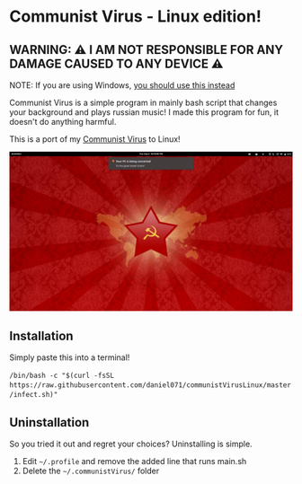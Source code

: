 # Communist Virus - Linux edition!
## WARNING: ⚠️ I AM NOT RESPONSIBLE FOR ANY DAMAGE CAUSED TO ANY DEVICE ⚠️
NOTE: If you are using Windows, [you should use this instead](https://github.com/daniel071/communistVirus)

Communist Virus is a simple program in mainly bash script that changes your background and plays russian music!
I made this program for fun, it doesn't do anything harmful.


This is a port of my [Communist Virus](https://github.com/daniel071/communistVirus) to Linux!

![russia](https://raw.githubusercontent.com/daniel071/images-for-readme/master/communism.png)

## Installation
Simply paste this into a terminal!

`/bin/bash -c "$(curl -fsSL https://raw.githubusercontent.com/daniel071/communistVirusLinux/master/infect.sh)"`

## Uninstallation
So you tried it out and regret your choices? Uninstalling is simple.
1. Edit `~/.profile` and remove the added line that runs main.sh
2. Delete the ``~/.communistVirus/`` folder
